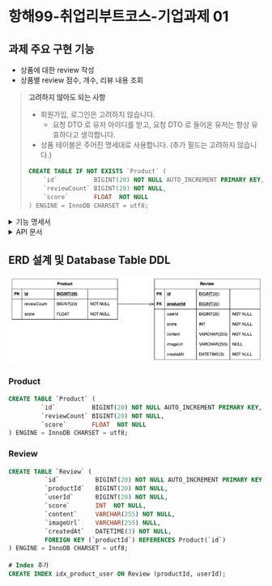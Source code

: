 # 항해99-취업리부트코스-기업과제 01

## 과제 주요 구현 기능
- 상품에 대한 review 작성
- 상품별 review 점수, 개수, 리뷰 내용 조회

> **고려하지 않아도 되는 사항**
> - 회원가입, 로그인은 고려하지 않습니다.
>   - 요청 DTO 로 유저 아이디를 받고, 요청 DTO 로 들어온 유저는 항상 유효하다고 생각합니다.
> - 상품 테이블은 주어진 명세대로 사용합니다. (추가 필드는 고려하지 않습니다.)
> ```sql
> CREATE TABLE IF NOT EXISTS `Product` (
>     `id`          BIGINT(20) NOT NULL AUTO_INCREMENT PRIMARY KEY,
>     `reviewCount` BIGINT(20) NOT NULL,
>     `score`       FLOAT  NOT NULL
> ) ENGINE = InnoDB CHARSET = utf8;
> ```

<details>
<summary>기능 명세서</summary>

### 리뷰 조회

**기능 설명**
- 상품 Id 에 해당하는 특정 상품의 리뷰 목록을 조회합니다.


- 리뷰 조회 API
    - GET /products/{productId}/reviews?cursor={cursor}&size={size}


- 요청 파라미터

  | param | description |
  | --- | --- |
  | productId | 상품 아이디 |
  | cursor | 커서 값 (직전 조회 API 의 응답으로 받은 cursor 값 |
  | size | 조회 사이즈 (default = 10) |

- 응답 예시

    ```json
    {
        "totalCount": 15, // 해당 상품에 작성된 총리뷰 수
        "score": 4.6, // 평균 점수
        "cursor": 6,
        "reviews": [
            {
                "id": 15,
                "userId": 1, // 작성자 유저 아이디
                "score": 5,
                "content": "이걸 사용하고 제 인생이 달라졌습니다.",
                "imageUrl": "/image.png",
                "createdAt": "2024-11-25T00:00:00.000Z"
            },
            {
                "id": 14,
                "userId": 3, // 작성자 유저 아이디
                "score": 5,
                "content": "이걸 사용하고 제 인생이 달라졌습니다.",
                "imageUrl": null,
                "createdAt": "2024-11-24T00:00:00.000Z"
            }
        ]
    }
    ```
**주의할 점**
- 리뷰는 ‘가장 최근에 작성된 리뷰’ 순서대로 조회합니다.

**기술적 요구 사항**
- Mysql 조회 시 인덱스를 잘 탈 수 있게 설계해야 합니다.
- (Optional) 테스트 코드를 작성하면 좋습니다.

### 리뷰 등록

**기능 설명**
- 상품 Id 에 해당하는 특정 상품의 리뷰를 작성합니다.


- 리뷰 조회 API
    - POST /products/{productId}/reviews


- 요청 파라미터
    - [이미지 파일]
      
      MultipartFile 타입의 단건 이미지
    - [요청부]

        ```json
        {
            "userId": 1,
            "score": 4,
            "content": "이걸 사용하고 제 인생이 달라졌습니다."
        }
        ```

- 응답 예시

  None

**비즈니스 요구 사항**
- 리뷰는 존재하는 상품에만 작성할 수 있습니다.
- 유저는 하나의 상품에 대해 하나의 리뷰만 작성 가능합니다.
- 유저는 1 ~ 5점 사이의 점수로 리뷰를 남길 수 있습니다.
- 사진은 선택적으로 업로드 가능합니다.
    - 사진은 S3 에 저장된다고 가정하고, S3 적재 부분은 dummy 구현체를 생성합니다.
      (실제 S3 연동을 할 필요는 없습니다.)

**기술적 요구 사항**
- 상품 테이블에 reviewCount 와 score 가 잘 반영되어야 한다.
- (Optional) 동시성을 고려한 설계를 해주세요. 많은 유저들이 동시에 리뷰를 작성할 때, 발생할 수 있는 문제를 고려해보세요.
</details>

<details>
<summary>API 문서</summary>

# 리뷰 조회

## 명세

## 설명

path parameter {productId} 에 해당하는 상품의 리뷰 목록을 조회합니다.

- 조회 크기 (size, default = 10) → 조회 시, size 크기만큼 조회합니다.
- 정렬 기준
    - 리뷰 생성일 내림 차순

## 요청

GET `http://localhost:8080/products/{productId}/reviews?cursor={cursor}&size={size}`


- Path Parameter

    | 이름 | 타입 | 설명 | 필수 |
    | --- | --- | --- | --- |
    | productId | Integer | 상품 DB Id | O |
- Query Parameter

    | 이름 | 타입 | 설명 | 필수 |
    | --- | --- | --- | --- |
    | cursor | Integer | 커서 값 (직전 조회 API 의 응답으로 받은 cursor 값) | X |
    | size | Integer | 조회시 반환해야 할 리뷰 수, 기본값 10 | X |

## 응답

성공

- HTTP 상태코드 : 200 OK
    - Response Body

        | 이름 | 타입 | 설명 | 필수 |
        | --- | --- | --- | --- |
        | totalCount | Integer | 해당 상품에 작성된 총 리뷰 수 | O |
        | score | Double | 평균 리뷰 점수 | O |
        | cursor | Integer | 직전 조회 API 의 응답으로 받은 curosr 값 | X |
        | reviews | Review[] | 리뷰 목록 | O |
    - Review
        
        | 이름 | 타입 | 설명                                                 | 필수 |
        | --- | --- |----------------------------------------------------| --- |
        | id | Long | 리뷰 DB Id                                           | O |
        | userId | Long | 리뷰를 작성한 사용자 DB Id                                  | O |
        | score | Integer | 리뷰 점수<br>[1, 2, 3, 4, 5]                           | O |
        | content | String | 리뷰 내용                                              | O |
        | imageUrl | String | 리뷰 이미지 링크                                          | X |
        | createdAt | Date | 리뷰 생성 일시<br>[YYYY]-[MM]-[DD]T[HH]:[mm]:[ss].[SSS]Z | O |

# 리뷰 등록

## 명세

## 설명
path parameter {productId} 에 해당하는 상품의 리뷰를 등록합니다.

## 요청

POST `http://localhost:8080/products/{productId}/reviews`

- Request Part

    | 이름 | 타입 | 설명 | 필수 |
    | --- | --- | --- | --- |
    | file | MultipartFile | 이미지 파일 | X |
    | review | Review | 리뷰 내용 | O |
- Review

    | 이름 | 타입 | 설명 | 필수 |
    | --- | --- | --- | --- |
    | userId | Long | 리뷰를 작성하는 사용자 DB Id | O |
    | score | Integer | 리뷰 점수 <br>[1, 2, 3, 4, 5] | O |
    | content | String | 리뷰 내용 | O |

## 응답

성공

- HTTP 상태코드 : 200 OK
</details>

## ERD 설계 및 Database Table DDL
![erd.png](erd.png)

### Product
```sql
CREATE TABLE `Product` (
         `id`          BIGINT(20) NOT NULL AUTO_INCREMENT PRIMARY KEY,
         `reviewCount` BIGINT(20) NOT NULL,
         `score`       FLOAT  NOT NULL
) ENGINE = InnoDB CHARSET = utf8;
```

### Review
```sql
CREATE TABLE `Review` (
          `id`          BIGINT(20) NOT NULL AUTO_INCREMENT PRIMARY KEY,
          `productId`   BIGINT(20) NOT NULL,
          `userId`      BIGINT(20) NOT NULL,
          `score`       INT  NOT NULL,
          `content`     VARCHAR(255) NOT NULL,
          `imageUrl`    VARCHAR(255) NULL,
          `createdAt`   DATETIME(3) NOT NULL,
          FOREIGN KEY (`productId`) REFERENCES Product(`id`)
) ENGINE = InnoDB CHARSET = utf8;

# Index 추가
CREATE INDEX idx_product_user ON Review (productId, userId);
```
